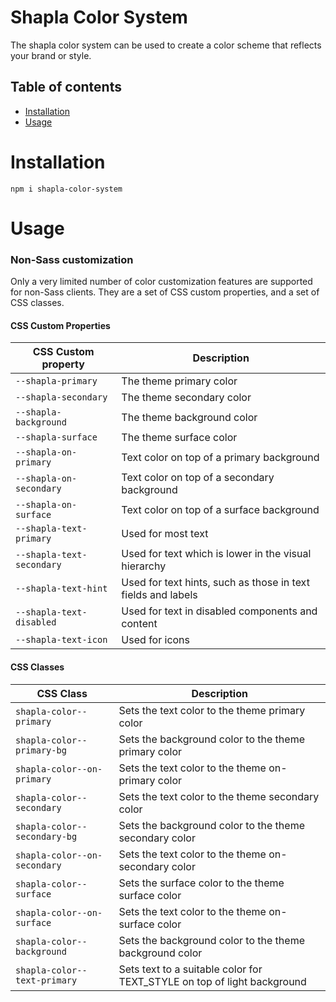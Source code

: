 # Shapla Color System

The shapla color system can be used to create a color scheme that reflects your brand or style.

## Table of contents

- [Installation](#installation)
- [Usage](#usage)

# Installation

```
npm i shapla-color-system
```

# Usage

### Non-Sass customization

Only a very limited number of color customization features are supported for non-Sass clients. They are a set of CSS custom properties, and a set of CSS classes.

#### CSS Custom Properties

CSS Custom property         | Description
----------------------------|--------------------------------------------------------------------
`--shapla-primary`          | The theme primary color
`--shapla-secondary`        | The theme secondary color
`--shapla-background`       | The theme background color
`--shapla-surface`          | The theme surface color
`--shapla-on-primary`       | Text color on top of a primary background
`--shapla-on-secondary`     | Text color on top of a secondary background
`--shapla-on-surface`       | Text color on top of a surface background
`--shapla-text-primary`     | Used for most text
`--shapla-text-secondary`   | Used for text which is lower in the visual hierarchy
`--shapla-text-hint`        | Used for text hints, such as those in text fields and labels
`--shapla-text-disabled`    | Used for text in disabled components and content
`--shapla-text-icon`        | Used for icons

#### CSS Classes

CSS Class                       | Description
--------------------------------|--------------------------------------------------------------------------
`shapla-color--primary`         | Sets the text color to the theme primary color
`shapla-color--primary-bg`      | Sets the background color to the theme primary color
`shapla-color--on-primary`      | Sets the text color to the theme on-primary color
`shapla-color--secondary`       | Sets the text color to the theme secondary color
`shapla-color--secondary-bg`    | Sets the background color to the theme secondary color
`shapla-color--on-secondary`    | Sets the text color to the theme on-secondary color
`shapla-color--surface`         | Sets the surface color to the theme surface color
`shapla-color--on-surface`      | Sets the text color to the theme on-surface color
`shapla-color--background`      | Sets the background color to the theme background color
`shapla-color--text-primary`    | Sets text to a suitable color for TEXT_STYLE on top of light background
